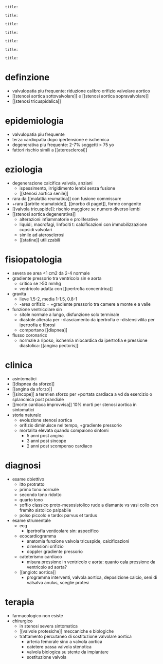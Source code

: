 ```ad-definizione
title: 
```
```ad-epidemiologia
title: 
```
```ad-eziologia
title: 
```
```ad-fisiopatologia
title: 
```
```ad-clinica
title: 
```
```ad-diagnosi
title: 
```
```ad-terapia
title: 
```
# definzione
- valvulopatia piu frequente: riduzione calibro orifizio valvolare aortico
- [[stenosi aortica sottovalvolare]] e [[stenosi aortica sopravalvolare]]
- [[stenosi tricuspidalica]]

# epidemiologia
- valvulopatia piu frequente
- terza cardiopatia dopo ipertensione e ischemica
- degenerativa piu frequente: 2-7% soggetti > 75 yo
- fattori rischio simili a [[aterosclerosi]]

# eziologia
- degenerazione calcifica valvola, anziani
	- ispessimento, irrigidimento lembi senza fusione
	- [[stenosi aortica senile]]
- rara da [[malattia reumatica]] con fusione commissure
- +rara [[artrite reumatoide]], [[morbo di paget]], forme congenite
- [[valvola tricuspide]]: rischio maggiore se numero diverso lembi
- [[stenosi aortica degenerativa]]
	- alterazioni infiammatorie e proliferative
	- liquidi, macrofagi, linfociti t: calcificazioni con immobilizzazione cupsidi valvolari
	- simile ad aterosclerosi
	- [[statine]] utilizzabili

# fisiopatologia
- severa se area <1 cm2 da 2-4 normale
- gradiente pressorio tra ventricolo sin e aorta
	- critico se >50 mmhg
	- ventricolo adatta con [[ipertrofia concentrica]]
- gravita
	- lieve 1.5-2, media 1-1.5, 0.8-1
	- -area orifizio = +gradiente pressorio tra camere a monte e a valle
- funzione ventricolare sin
	- sitole normale a lungo, disfunzione solo terminale
	- diastole alterata per -rilasciamento da ipertrofia e -distensivilita per ipertrofia e fibrosi
	- comportano [[dispnea]]
- flusso coronarico
	- normale a riposo, ischemia miocardica da ipertrofia e pressione diastolica: [[angina pectoris]]

# clinica
- asintomatici
- [[dispnea da sforzo]]
- [[angina da sforzo]]
- [[sincope]] a termien sforzo per +portata cardiaca a vd da esercizio o splancnica post prandiale
- [[morte cardiaca improvvisa]] 10% morti per stenosi aortica in sintomatici
- storia naturale
	- evoluzione stenosi aortica
	- orifizio diminuisce nel tempo, +gradiente pressorio
	- mortalita elevata quando compaiono sintomi
		- 5 anni post angina
		- 3 anni post sincope
		- 2 anni post scompenso cardiaco

# diagnosi
- esame obiettivo
	- itto protratto
	- primo tono normale
	- secondo tono ridotto
	- quarto tono
	- soffio classico proto-mesosistolico rude a diamante vs vasi collo con fremito sistolico palpabile
	- polso piccolo e tardo: parvus et tardus
- esame strumentale
	- ecg
		- ipertrofia venticolare sin: aspecifico
	- ecocardiogramma
		- anatomia funzione valvola tricuspide, calcificazioni
		- dimensioni orifizio
		- doppler gradiente pressorio
	- cateterismo cardiaco
		- misura pressione in ventricolo e aorta: quanto cala pressione da ventricolo ad aorta?
	- [[angiotc aortica]]
		- programma interventi, valvola aortica, deposizione calcio, seni di valsalva anulus, sceglie protesi

# terapia
- farmacologico non esiste
- chirurgico
	- in stenosi severa sintomatica
	- [[valvole protesiche]] meccaniche e biologiche
	- trattamento percutaneo di sostituzione valvolare aortica
		- arteria femorale sino a valvola aortica
		- catetere passa valvola stenotica
		- valvola biologica su stente da impiantare
		- sostituzione valvola